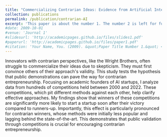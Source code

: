 ```yaml
---
title: "Commercializing Contrarian Ideas: Evidence from Artificial Intelligence Competitions"
collection: publications
permalink: /publication/contrarian-AI
excerpt: 'This paper is about the number 1. The number 2 is left for future work.'
#date: 2009-10-01
#venue: 'Journal 1'
#slidesurl: 'http://academicpages.github.io/files/slides1.pdf'
#paperurl: 'http://academicpages.github.io/files/paper1.pdf'
#citation: 'Your Name, You. (2009). &quot;Paper Title Number 1.&quot; <i>Journal 1</i>. 1(1).'
---
```


Innovators with contrarian perspectives, like the Wright Brothers, often struggle to commercialize their ideas due to skepticism. They must first convince others of their approach's validity. This study tests the hypothesis that public demonstrations can pave the way for contrarian entrepreneurship. Focusing on academic founders of AI startups, I analyze data from hundreds of competitions held between 2000 and 2022. These competitions, which pit different methods against each other, help clarify effective approaches. My findings show that winners of these competitions are significantly more likely to start a startup soon after their victory compared to runners-up. Importantly, this effect is particularly pronounced for contrarian winners, whose methods were initially less popular and lagging behind the state-of-the-art. This demonstrates that public validation through competitions is crucial for encouraging contrarian entrepreneurship.
